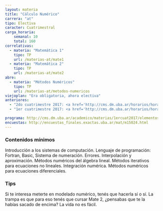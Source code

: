 ```yaml
---
layout: materia
title: "Cálculo Numérico"
carrera: "at"
tipo: Electiva
caracter: Cuatrimestral
carga_horaria: 
    semanal: 10
    total: 160
correlativas:
  - materia: "Matemática 1"
    tipo: TP
    url: /materias-at/mate1
  - materia: "Matemática 2"
    tipo: TP
    url: /materias-at/mate2
abre:
  - materia: "Métodos Numéricos"
    tipo: TP
    url: /materias-at/metodos-numericos
viejoplan: "Era obligatoria, ahora electiva"
anteriores:
  - "2do cuatrimestre 2017: <a href='http://cms.dm.uba.ar/horarios/horarios_html?cuatrim=20172'>Horarios</a>"
  - "1er cuatrimestre 2017: <a href='http://cms.dm.uba.ar/horarios/horarios_html?cuatrim=20171'>Horarios</a>"

programa: http://cms.dm.uba.ar/academico/materias/1ercuat2017/elementos_calculo_numerico_M/programa
encuestas: http://encuestas_finales.exactas.uba.ar/mat/m15024.html
---
```


### Contenidos mínimos
Introducción a los sistemas de computación. Lenguaje de programación: Fortran, Basic, Sistema de numeración. Errores. Interpolación y aproximación. Métodos numéricos del álgebra lineal. Métodos iterativos para ecuaciones no lineales. Integración numérica. Métodos numéricos para ecuaciones diferenciales.

### Tips
Si te interesa meterte en modelado numérico, tenés que hacerla sí o sí. La trampa es que para eso tenés que cursar Mate 2, ¿pensabas que te la habías sacado de encima? La vida no es fácil.